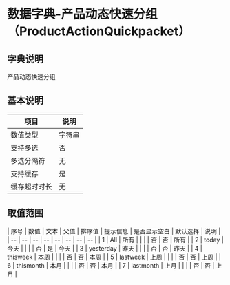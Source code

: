 # 数据字典-产品动态快速分组（ProductActionQuickpacket）
## 字典说明
产品动态快速分组

## 基本说明
| 项目 | 说明 |
| -- | -- |
| 数值类型 | 字符串 |
| 支持多选 | 否 |
| 多选分隔符 | 无 |
| 支持缓存 | 是 |
| 缓存超时时长 | 无 |

## 取值范围
| 序号 | 数值 | 文本 | 父值 | 排序值 | 提示信息 | 是否显示空白 | 默认选择 | 说明 |
| -- | -- | -- | -- | -- | -- | -- | -- |
| 1 | All | 所有 |  |  |  | 否 | 否 | 所有 |
| 2 | today | 今天 |  |  |  | 否 | 是 | 今天 |
| 3 | yesterday | 昨天 |  |  |  | 否 | 否 | 昨天 |
| 4 | thisweek | 本周 |  |  |  | 否 | 否 | 本周 |
| 5 | lastweek | 上周 |  |  |  | 否 | 否 | 上周 |
| 6 | thismonth | 本月 |  |  |  | 否 | 否 | 本月 |
| 7 | lastmonth | 上月 |  |  |  | 否 | 否 | 上月 |

